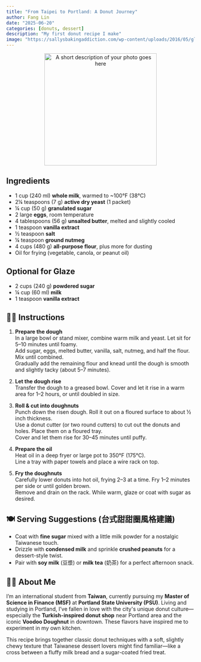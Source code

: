```yaml
---
title: "From Taipei to Portland: A Donut Journey"
author: Fang Lin
date: "2025-06-20"
categories: [donuts, dessert]
description: "My first donut recipe I make"
image: "https://sallysbakingaddiction.com/wp-content/uploads/2016/05/glazed-doughnuts-homemade-2.jpg"
---
```


<!-- Replace the img src file path below with the same path you used in the YAML above -->
<p align="center">
  <img src="https://sallysbakingaddiction.com/wp-content/uploads/2016/05/glazed-doughnuts-homemade-2.jpg" alt="A short description of your photo goes here" width="300"/>
</p>

## Ingredients

- 1 cup (240 ml) **whole milk**, warmed to ~100°F (38°C)
- 2¼ teaspoons (7 g) **active dry yeast** (1 packet)
- ¼ cup (50 g) **granulated sugar**
- 2 large **eggs**, room temperature
- 4 tablespoons (56 g) **unsalted butter**, melted and slightly cooled
- 1 teaspoon **vanilla extract**
- ½ teaspoon **salt**
- ¼ teaspoon **ground nutmeg**
- 4 cups (480 g) **all-purpose flour**, plus more for dusting
- Oil for frying (vegetable, canola, or peanut oil)

## Optional for Glaze

- 2 cups (240 g) **powdered sugar**
- ¼ cup (60 ml) **milk**
- 1 teaspoon **vanilla extract**
  
## 🧑‍🍳 Instructions

1. **Prepare the dough**  
   In a large bowl or stand mixer, combine warm milk and yeast. Let sit for 5–10 minutes until foamy.  
   Add sugar, eggs, melted butter, vanilla, salt, nutmeg, and half the flour. Mix until combined.  
   Gradually add the remaining flour and knead until the dough is smooth and slightly tacky (about 5–7 minutes).

2. **Let the dough rise**  
   Transfer the dough to a greased bowl. Cover and let it rise in a warm area for 1–2 hours, or until doubled in size.

3. **Roll & cut into doughnuts**  
   Punch down the risen dough. Roll it out on a floured surface to about ½ inch thickness.  
   Use a donut cutter (or two round cutters) to cut out the donuts and holes. Place them on a floured tray.  
   Cover and let them rise for 30–45 minutes until puffy.

4. **Prepare the oil**  
   Heat oil in a deep fryer or large pot to 350°F (175°C).  
   Line a tray with paper towels and place a wire rack on top.

5. **Fry the doughnuts**  
   Carefully lower donuts into hot oil, frying 2–3 at a time. Fry 1–2 minutes per side or until golden brown.  
   Remove and drain on the rack. While warm, glaze or coat with sugar as desired.


## 🍽️ Serving Suggestions (台式甜甜圈風格建議)

- Coat with **fine sugar** mixed with a little milk powder for a nostalgic Taiwanese touch.
- Drizzle with **condensed milk** and sprinkle **crushed peanuts** for a dessert-style twist.
- Pair with **soy milk** (豆漿) or **milk tea** (奶茶) for a perfect afternoon snack.

## 👩‍🎓 About Me

I’m an international student from **Taiwan**, currently pursuing my **Master of Science in Finance (MSF)** at **Portland State University (PSU)**. Living and studying in Portland, I’ve fallen in love with the city's unique donut culture—especially the **Turkish-inspired donut shop** near Portland area and the iconic **Voodoo Doughnut** in downtown. These flavors have inspired me to experiment in my own kitchen.

This recipe brings together classic donut techniques with a soft, slightly chewy texture that Taiwanese dessert lovers might find familiar—like a cross between a fluffy milk bread and a sugar-coated fried treat.
